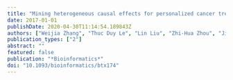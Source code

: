 ```yaml
---
title: "Mining heterogeneous causal effects for personalized cancer treatment"
date: 2017-01-01
publishDate: 2020-04-30T11:14:54.189843Z
authors: ["Weijia Zhang", "Thuc Duy Le", "Lin Liu", "Zhi-Hua Zhou", "Jiuyong Li"]
publication_types: ["2"]
abstract: ""
featured: false
publication: "*Bioinformatics*"
doi: "10.1093/bioinformatics/btx174"
---
```


